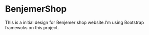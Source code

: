 # BenjemerShop
This is a initial design for Benjemer shop website.I'm using Bootstrap framewoks on this project.
